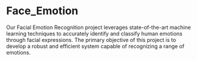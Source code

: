 # Face_Emotion
Our Facial Emotion Recognition project leverages state-of-the-art machine learning techniques to accurately identify and classify human emotions through facial expressions. The primary objective of this project is to develop a robust and efficient system capable of recognizing a range of emotions.
